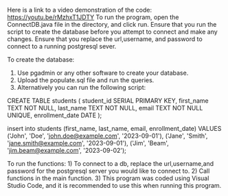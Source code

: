 
Here is a link to a video demonstration of the code: https://youtu.be/rMzhxT1JDTY
To run the program, open the ConnectDB.java file in the directory, and click run.
Ensure that you run the script to create the database before you attempt to connect and make any changes.
Ensure that you replace the url,username, and password to connect to a running postgresql sever.

To create the database:

1) Use pgadmin or any other software to create your database.
2) Upload the populate.sql file and run the queries.
3) Alternatively you can run the following script:

CREATE TABLE students (
    student_id SERIAL PRIMARY KEY,
    first_name TEXT NOT NULL,
    last_name TEXT NOT NULL,
	email TEXT NOT NULL UNIQUE,
	enrollment_date DATE
);

insert into students (first_name, last_name, email, enrollment_date) VALUES
('John', 'Doe', 'john.doe@example.com', '2023-09-01'),
('Jane', 'Smith', 'jane.smith@example.com', '2023-09-01'),
('Jim', 'Beam', 'jim.beam@example.com', '2023-09-02');

To run the functions:
	1) To connect to a db, replace the url,username,and password for the postgresql server 
	you would like to connect to.
	2) Call functions in the main function.
	3) This program was coded using Visual Studio Code, and it is recommended to use this when running 
	this program.
